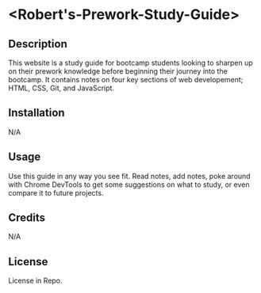 # <Robert's-Prework-Study-Guide>

## Description

This website is a study guide for bootcamp students looking to sharpen up on their prework knowledge before beginning their journey into the bootcamp. It contains notes on four key sections of web developement; HTML, CSS, Git, and JavaScript.

## Installation

N/A

## Usage

Use this guide in any way you see fit. Read notes, add notes, poke around with Chrome DevTools to get some suggestions on what to study, or even compare it to future projects.

## Credits

N/A

## License

License in Repo.